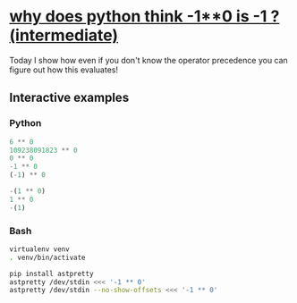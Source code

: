 # [why does python think -1**0 is -1 ? (intermediate)](https://youtu.be/T49G4WwmvnA)

Today I show how even if you don't know the operator precedence you can figure out how this evaluates!

## Interactive examples

### Python

```python
6 ** 0
109238091823 ** 0
0 ** 0
-1 ** 0
(-1) ** 0

-(1 ** 0)
1 ** 0
-(1)
```

### Bash

```bash
virtualenv venv
. venv/bin/activate

pip install astpretty
astpretty /dev/stdin <<< '-1 ** 0'
astpretty /dev/stdin --no-show-offsets <<< '-1 ** 0'
```
